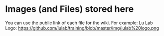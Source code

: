 # Images (and Files) stored here


You can use the public link of each file for the wiki. For example: 
Lu Lab Logo: https://github.com/lulab/training/blob/master/img/lulab%20logo.png
